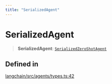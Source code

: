 ```yaml
---
title: "SerializedAgent"
---
```


# SerializedAgent

> **SerializedAgent**: [`SerializedZeroShotAgent`](SerializedZeroShotAgent.md)

## Defined in

[langchain/src/agents/types.ts:42](https://github.com/hwchase17/langchainjs/blob/ddf2996/langchain/src/agents/types.ts#L42)
